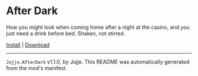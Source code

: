 # After Dark

How you might look when coming home after a night at the casino, and you just need a drink before bed. Shaken, not stirred.

[Install](https://hitman-resources.netlify.app/smf-install-link/https://github.com/JojjeE/h3-after-dark/releases/latest/download/mod.framework.zip) | [Download](https://github.com/JojjeE/h3-after-dark/releases/latest/download/mod.framework.zip)

---

`Jojje.AfterDark` v1.1.0, by Jojje. This README was automatically generated from the mod's manifest.
